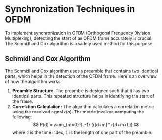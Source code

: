 # Synchronization Techniques in OFDM
To implement synchronization in OFDM (Orthogonal Frequency Division Multiplexing), detecting the start of an OFDM frame accurately is crucial. The Schmidl and Cox algorithm is a widely used method for this purpose.
## Schmidl and Cox Algorithm
The Schmidl and Cox algorithm uses a preamble that contains two identical parts, which helps in the detection of the OFDM frame. Here's an overview of how the algorithm works:
1) **Preamble Structure:** The preamble is designed such that it has two identical parts. This repeated structure helps in identifying the start of the frame.
2) **Correlation Calculation:** The algorithm calculates a correlation metric using the received signal $r(n)$. The metric involves computing the following:   $$ P(d) = \sum_{m=0}^{L-1} (r[d+m] * r[d+m+L]) $$ where d is the time index, L is the length of one part of the preamble.
